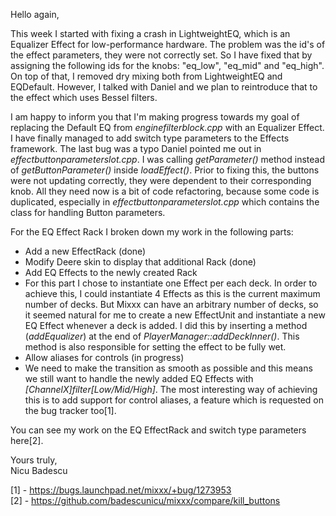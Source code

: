Hello again,

This week I started with fixing a crash in LightweightEQ, which is an
Equalizer Effect for low-performance hardware. The problem was the id's
of the effect parameters, they were not correctly set. So I have fixed
that by assigning the following ids for the knobs: "eq\_low", "eq\_mid"
and "eq\_high". On top of that, I removed dry mixing both from
LightweightEQ and EQDefault. However, I talked with Daniel and we plan
to reintroduce that to the effect which uses Bessel filters.

I am happy to inform you that I'm making progress towards my goal of
replacing the Default EQ from *enginefilterblock.cpp* with an Equalizer
Effect. I have finally managed to add switch type parameters to the
Effects framework. The last bug was a typo Daniel pointed me out in
*effectbuttonparameterslot.cpp*. I was calling *getParameter()* method
instead of *getButtonParameter()* inside *loadEffect()*. Prior to fixing
this, the buttons were not updating correctly, they were dependent to
their corresponding knob. All they need now is a bit of code
refactoring, because some code is duplicated, especially in
*effectbuttonparameterslot.cpp* which contains the class for handling
Button parameters.

For the EQ Effect Rack I broken down my work in the following parts:

  - Add a new EffectRack (done)
  - Modify Deere skin to display that additional Rack (done)
  - Add EQ Effects to the newly created Rack
  - For this part I chose to instantiate one Effect per each deck. In
    order to achieve this, I could instantiate 4 Effects as this is the
    current maximum number of decks. But Mixxx can have an arbitrary
    number of decks, so it seemed natural for me to create a new
    EffectUnit and instantiate a new EQ Effect whenever a deck is added.
    I did this by inserting a method (*addEqualizer*) at the end of
    *PlayerManager::addDeckInner()*. This method is also responsible for
    setting the effect to be fully wet.
  - Allow aliases for controls (in progress)
  - We need to make the transition as smooth as possible and this means
    we still want to handle the newly added EQ Effects with
    *\[ChannelX\]filter\[Low/Mid/High\]*. The most interesting way of
    achieving this is to add support for control aliases, a feature
    which is requested on the bug tracker too\[1\].

You can see my work on the EQ EffectRack and switch type parameters
here\[2\].

Yours truly,  
Nicu Badescu

\[1\] - https://bugs.launchpad.net/mixxx/+bug/1273953  
\[2\] - <https://github.com/badescunicu/mixxx/compare/kill_buttons>
